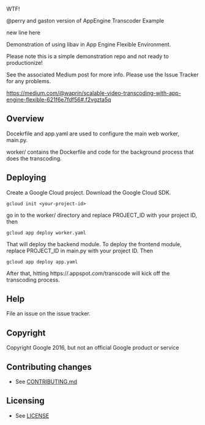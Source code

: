 WTF!

@perry and gaston version of AppEngine Transcoder Example

new line here

Demonstration of using libav in App Engine Flexible Environment.

Please note this is a simple demonstration repo and not ready to productionize!

See the associated Medium post for more info. Please use the Issue Tracker for any problems.

https://medium.com/@waprin/scalable-video-transcoding-with-app-engine-flexible-621f6e7fdf56#.f2vgzta5q

## Overview

Docekrfile and  app.yaml are used to configure the main web worker, main.py.

worker/ contains the Dockerfile and code for the background process that does the transcoding.

## Deploying

Create a Google Cloud project. Download the Google Cloud SDK.

    gcloud init <your-project-id>

go in to the worker/ directory and replace PROJECT_ID with your project ID, then

    gcloud app deploy worker.yaml

That will deploy the backend module. To deploy the frontend module, replace PROJECT_ID
in main.py with your project ID. Then

    gcloud app deploy app.yaml

After that, hitting https://<your-project-id>.appspot.com/transcode will kick off the transcoding
process.

## Help

File an issue on the issue tracker.

## Copyright

Copyright Google 2016, but not an official Google product or service

## Contributing changes

* See [CONTRIBUTING.md](CONTRIBUTING.md)

## Licensing

* See [LICENSE](LICENSE)
